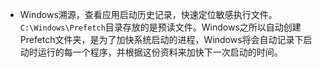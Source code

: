 - Windows溯源，查看应用启动历史记录，快速定位敏感执行文件。`C:\Windows\Prefetch`目录存放的是预读文件。Windows之所以自动创建Prefetch文件夹，是为了加快系统启动的进程，Windows将会自动记录下启动时运行的每一个程序，并根据这份资料来加快下一次启动的时间。

